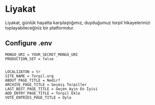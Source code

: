 # Liyakat
Liyakat, günlük hayatta karşılaştığımız, duyduğumuz torpil hikayelerinizi toplayabileceğiniz bir platformdur.

## Configure .env
```
MONGO_URI = YOUR_SECRET_MONGO_URI
PRODUCTION_SET = false


LOCALIZATON = tr
SITE_NAME = Torpil.org
ABOUT_PAGE_TITLE = Nedir?
ARCHIVE_PAGE_TITLE = Geçmiş Torpiller
LAST_BEST_PAGE_TITLE = Geçen Ayın En İyisi
ADD_ENTRY_PAGE_TITLE = Torpil Ekle
VOTE_ENTRIES_PAGE_TITLE = Oyla
```
